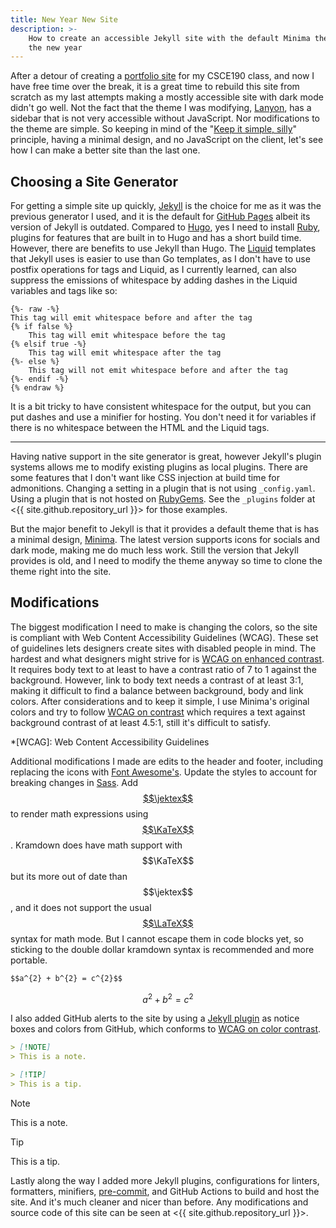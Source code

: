 ```yaml
---
title: New Year New Site
description: >-
    How to create an accessible Jekyll site with the default Minima theme for
    the new year
---
```


After a detour of creating a [portfolio site](/CSCE190) for my CSCE190 class,
and now I have free time over the break, it is a great time to rebuild this site
from scratch as my last attempts making a mostly accessible site with dark mode
didn't go well. Not the fact that the theme I was modifying, [Lanyon], has a
sidebar that is not very accessible without JavaScript. Nor modifications to the
theme are simple. So keeping in mind of the "[Keep it simple, silly][KISS]"
principle, having a minimal design, and no JavaScript on the client, let's see
how I can make a better site than the last one.

[Lanyon]: https://github.com/poole/lanyon
[KISS]:   https://en.wikipedia.org/wiki/KISS_principle

## Choosing a Site Generator

For getting a simple site up quickly, [Jekyll](https://jekyllrb.com) is the
choice for me as it was the previous generator I used, and it is the default for
[GitHub Pages](https://pages.github.com/versions/) albeit its version of Jekyll
is outdated. Compared to [Hugo](https://gohugo.io), yes I need to install
[Ruby](https://www.ruby-lang.org), plugins for features that are built in to
Hugo and has a short build time. However, there are benefits to use Jekyll than
Hugo. The [Liquid] templates that Jekyll uses is easier to use than Go
templates, as I don't have to use postfix operations for tags and Liquid, as I
currently learned, can also suppress the emissions of whitespace by adding
dashes in the Liquid variables and tags like so:

[Liquid]: https://shopify.github.io/liquid/

```liquid
{%- raw -%}
This tag will emit whitespace before and after the tag
{% if false %}
    This tag will emit whitespace before the tag
{% elsif true -%}
    This tag will emit whitespace after the tag
{%- else %}
    This tag will not emit whitespace before and after the tag
{%- endif -%}
{% endraw %}
```

It is a bit tricky to have consistent whitespace for the output, but you can put
dashes and use a minifier for hosting. You don't need it for variables if there
is no whitespace between the HTML and the Liquid tags.

---

<!-- LTeX: enabled=false -->
Having native support in the site generator is great, however Jekyll's plugin
systems allows me to modify existing plugins as local plugins. There are some
features that I don't want like CSS injection at build time for admonitions.
Changing a setting in a plugin that is not using `_config.yaml`. Using a plugin
that is not hosted on [RubyGems](https://rubygems.org/). See the `_plugins`
folder at <{{ site.github.repository_url }}> for those examples.
<!-- LTex: enabled=true -->

But the major benefit to Jekyll is that it provides a default theme that is has
a minimal design, [Minima](https://github.com/jekyll/minima). The latest version
supports icons for socials and dark mode, making me do much less work. Still the
version that Jekyll provides is old, and I need to modify the theme anyway so
time to clone the theme right into the site.

## Modifications

The biggest modification I need to make is changing the colors, so the site is
compliant with Web Content Accessibility Guidelines (WCAG). These set of
guidelines lets designers create sites with disabled people in mind. The hardest
and what designers might strive for is [WCAG on enhanced contrast][wcag-1.4.6].
It requires body text to at least to have a contrast ratio of 7 to 1 against the
background. However, link to body text needs a contrast of at least 3:1, making
it difficult to find a balance between background, body and link colors. After
considerations and to keep it simple, I use Minima's original colors and try to
follow [WCAG on contrast][wcag-1.4.3] which requires a text against background
contrast of at least 4.5:1, still it's difficult to satisfy.

[wcag-1.4.6]: https://www.w3.org/TR/WCAG22/#contrast-enhanced
[wcag-1.4.3]: https://www.w3.org/TR/WCAG22/#contrast-minimum

*[WCAG]: Web Content Accessibility Guidelines

Additional modifications I made are edits to the header and footer, including
replacing the icons with [Font Awesome's](https://fontawesome.com). Update the
styles to account for breaking changes in [Sass](https://sass-lang.com). Add
[$$\jektex$$](https://github.com/yagarea/jektex) to render math expressions
using [$$\KaTeX$$](https://katex.org). Kramdown does have math support with
$$\KaTeX$$ but its more out of date than $$\jektex$$, and it does not support
the usual [$$\LaTeX$$](https://www.latex-project.org/) syntax for math mode. But
I cannot escape them in code blocks yet, so sticking to the double dollar
kramdown syntax is recommended and more portable.

```markdown
$$a^{2} + b^{2} = c^{2}$$
```

$$a^{2} + b^{2} = c^{2}$$

I also added GitHub alerts to the site by using a [Jekyll plugin][admonitions]
as notice boxes and colors from GitHub, which conforms to
[WCAG on color contrast][wcag-1.4.3].

[admonitions]: https://github.com/Helveg/jekyll-gfm-admonitions

```markdown
> [!NOTE]
> This is a note.

> [!TIP]
> This is a tip.
```

> [!NOTE]
> This is a note.

<!--  -->

> [!TIP]
> This is a tip.

<!-- LTeX: enabled=false -->
Lastly along the way I added more Jekyll plugins, configurations for linters,
formatters, minifiers, [pre-commit](https://pre-commit.com/), and GitHub
Actions to build and host the site. And it's much cleaner and nicer than before.
Any modifications and source code of this site can be seen at
<{{ site.github.repository_url }}>.
<!-- LTex: enabled=true -->
